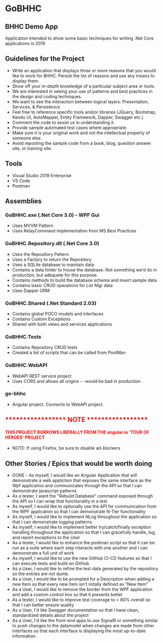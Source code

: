 # GoBHHC
## BHHC Demo App

Application intended to show some basic techniques for writing .Net Core applications in 2019

## Guidelines for the Project
- Write an application that displays three or more reasons that you would like to work for BHHC.  Persist the list of reasons and use any means to display them.
- Show off your in-depth knowledge of a particular subject area or tools.
- We are interested in seeing your use of patterns and best practices in the design and coding techniques.
- We want to see the interaction between logical layers: Presentation, Services, & Persistence
- Feel free to reference specific tools and/or libraries (JQuery, Bootstrap, Kendo UI, AutoMapper, Entity Framework, Dapper, Swagger etc.)
- Comment the code to assist us in understanding it.
- Provide sample automated test cases where appropriate.
- Make sure it is your original work and not the intellectual property of someone else.
- Avoid reposting the sample code from a book, blog, question answer site, or training site.

## Tools
- Visual Studio 2019 Enterprise
- VS Code
- Postman

## Assemblies

### GoBHHC.exe (.Net Core 3.0) - WPF Gui
- Uses MVVM Pattern
- Uses RelayCommand implementation from MS Best Practices

### GoBHHC.Repository.dll (.Net Core 3.0)
- Uses the Repository Pattern
- Uses a Factory to return the Repository
- Uses a SQLite database to maintain data
- Contains a data folder to house the database.  Not something we'd do in production, but adequete for this purpose.
- Contains methods to build the database schema and insert sample data
- Contains basic CRUD operations for List Mgr data 
- Uses Dapper ORM

### GoBHHC.Shared (.Net Standard 2.03)
- Contains global POCO models and interfaces
- Contains Custom Exceptions
- Shared with both views and services applications

### GoBHHC.Tests
- Contains Repository CRUD tests
- Created a list of scripts that can be called from PostMan

### GoBHHC.WebAPI
- WebAPI REST service project
- Uses CORS and allows all origins -- would be bad in production.

### go-bhhc
- Angular project.  Connects to WebAPI project.

<span style="color:red">

## __***************** NOTE *****************__

#### __THIS PROJECT BORROWS LIBERALLY FROM THE angular.io 'TOUR OF HEROES' PROJECT__

</span>

- NOTE: If using Firefox, be sure to disable ad-blockers

## Other Stories / Epics that would be worth doing
- DONE - As myself, I would like an Angular Application that will demonstrate a web appliction that exposes the same interface as the Wpf application and communicates through the API so that I can demonstrate javascript patterns 
- As a tester, I want the "Rebuild Database" command exposed through the API so I can wrap that functionality in a test
- As myself, I would like to optionally use the API for communication from the WPF application so that I can demonstrate N-Tier functionality
- As myself, I would like to implement NLog throughout the application so that I can demonstrate logging patterns
- As myself, I would like to implement better try/catch/finally exception handling throughout the application so that I can gracefully handle, log, and report exceptions to the User
- As a tester, I would like to enhance the postman script so that it can be run as a suite where each step interacts with one another and I can demonstrate a full unit of work
- As myself, I would like to use the new GitHub CI-CD features so that I can execute tests and build on GitHub
- As a User, I would like to refine the test data generated by the repository so the entries are not dumb.
- As a User, I would like to be prompted for a Description when adding a new Item so that every new item isn't initally defined as "New Item"
- As a User, I would like to remove the border from the WPF application and add a custom control box so that it presents better
- As a tester, I would like to improve test coverage to > 80% overall so that I can better ensure quality
- As a User, I'd like Swagger documentation so that I have clean, standardized details about the project
- As a User, I'd like the front-end apps to use SignalR or something similar to push changes to the datamodel when changes are made from other interfaces so that each interface is displaying the most up-to-date information.